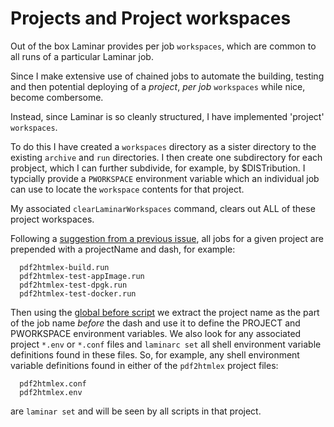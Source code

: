 # Projects and Project workspaces

Out of the box Laminar provides per job `workspaces`, which are common to 
all runs of a particular Laminar job. 

Since I make extensive use of chained jobs to automate the building, 
testing and then potential deploying of a *project*, *per job* 
`workspaces` while nice, become combersome. 

Instead, since Laminar is so cleanly structured, I have implemented 
'project' `workspaces`. 

To do this I have created a `workspaces` directory as a sister directory 
to the existing `archive` and `run` directories. I then create one 
subdirectory for each probject, which I can further subdivide, for 
example, by $DISTribution. I typcially provide a `PWORKSPACE` environment 
variable which an individual job can use to locate the `workspace` 
contents for that project. 

My associated `clearLaminarWorkspaces` command, clears out ALL of these 
project workspaces. 

Following a [suggestion from a previous 
issue](https://github.com/ohwgiles/laminar/issues/124#issuecomment-636382799),
all jobs for a given project are prepended with a projectName and dash, 
for example: 

```
  pdf2htmlex-build.run
  pdf2htmlex-test-appImage.run
  pdf2htmlex-test-dpgk.run
  pdf2htmlex-test-docker.run
```

Then using the [global before 
script](https://laminar.ohwg.net/docs.html#Script-execution-order) 
we extract the project name as the part of the job name *before* the dash 
and use it to define the PROJECT and PWORKSPACE environment variables. We 
also look for any associated project `*.env` or `*.conf` files and 
`laminarc set` all shell environment variable definitions found in these 
files. So, for example, any shell environment variable definitions found 
in either of the `pdf2htmlex` project files: 

```
  pdf2htmlex.conf
  pdf2htmlex.env
```

are `laminar set` and will be seen by all scripts in that project. 
